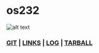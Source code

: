 # os232
![alt text](https://media4.giphy.com/media/XCyGjmdqnuKRGuBFL4/giphy.gif?cid=ecf05e47kgxa33njyu6rnerqcuom5m2ivp8x3359ubpg5m6h&ep=v1_gifs_search&rid=giphy.gif&ct=g "Hello!") 

### [GIT](https://github.com/pershyfon/os232) | [LINKS](https://pershyfon.github.io/os232/LINKS/) | [LOG](https://github.com/pershyfon/os232/blob/master/TXT/mylog.txt) | [TARBALL](https://os.vlsm.org/Log/pershyfon.tar.bz2.txt)
